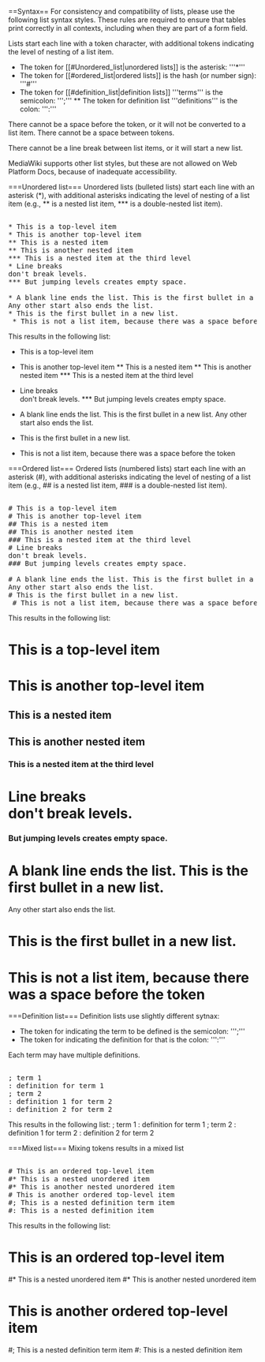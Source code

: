 ==Syntax==
For consistency and compatibility of lists, please use the following list syntax styles. These rules are required to ensure that tables print correctly in all contexts, including when they are part of a form field.

Lists start each line with a token character, with additional tokens indicating the level of nesting of a list item.
* The token for [[#Unordered_list|unordered lists]] is the asterisk: '''*'''
* The token for [[#ordered_list|ordered lists]] is the hash (or number sign): '''#'''
* The token for [[#definition_list|definition lists]] '''terms''' is the semicolon: ''';'''
** The token for definition list '''definitions''' is the colon: ''':'''

There cannot be a space before the token, or it will not be converted to a list item. There cannot be a space between tokens.

There cannot be a line break between list items, or it will start a new list.

MediaWiki supports other list styles, but these are not allowed on Web Platform Docs, because of inadequate accessibility.

===Unordered list===
Unordered lists (bulleted lists) start each line with an asterisk (*), with additional asterisks indicating the level of nesting of a list item (e.g., ** is a nested list item, *** is a double-nested list item).

<pre><nowiki>
* This is a top-level item
* This is another top-level item
** This is a nested item
** This is another nested item
*** This is a nested item at the third level
* Line breaks<br/>don't break levels.
*** But jumping levels creates empty space.

* A blank line ends the list. This is the first bullet in a new list.
Any other start also ends the list.
* This is the first bullet in a new list.
 * This is not a list item, because there was a space before the token
</nowiki></pre>

This results in the following list:
* This is a top-level item
* This is another top-level item
** This is a nested item
** This is another nested item
*** This is a nested item at the third level
* Line breaks<br/>don't break levels.
*** But jumping levels creates empty space.

* A blank line ends the list. This is the first bullet in a new list.
Any other start also ends the list.
* This is the first bullet in a new list.
 * This is not a list item, because there was a space before the token

===Ordered list===
Ordered lists (numbered lists) start each line with an asterisk (#), with additional asterisks indicating the level of nesting of a list item (e.g., ## is a nested list item, ### is a double-nested list item).

<pre><nowiki>
# This is a top-level item
# This is another top-level item
## This is a nested item
## This is another nested item
### This is a nested item at the third level
# Line breaks<br/>don't break levels.
### But jumping levels creates empty space.

# A blank line ends the list. This is the first bullet in a new list.
Any other start also ends the list.
# This is the first bullet in a new list.
 # This is not a list item, because there was a space before the token
</nowiki></pre>

This results in the following list:
# This is a top-level item
# This is another top-level item
## This is a nested item
## This is another nested item
### This is a nested item at the third level
# Line breaks<br/>don't break levels.
### But jumping levels creates empty space.

# A blank line ends the list. This is the first bullet in a new list.
Any other start also ends the list.
# This is the first bullet in a new list.
 # This is not a list item, because there was a space before the token

===Definition list===
Definition lists use slightly different sytnax:
* The token for indicating the term to be defined is the semicolon: ''';'''
* The token for indicating the definition for that is the colon: ''':'''

Each term may have multiple definitions.

<pre><nowiki>
; term 1
: definition for term 1
; term 2
: definition 1 for term 2
: definition 2 for term 2
</nowiki></pre>

This results in the following list:
; term 1
: definition for term 1
; term 2
: definition 1 for term 2
: definition 2 for term 2

===Mixed list===
Mixing tokens results in a mixed list

<pre><nowiki>
# This is an ordered top-level item
#* This is a nested unordered item
#* This is another nested unordered item
# This is another ordered top-level item
#; This is a nested definition term item
#: This is a nested definition item
</nowiki></pre>

This results in the following list:
# This is an ordered top-level item
#* This is a nested unordered item
#* This is another nested unordered item
# This is another ordered top-level item
#; This is a nested definition term item
#: This is a nested definition item